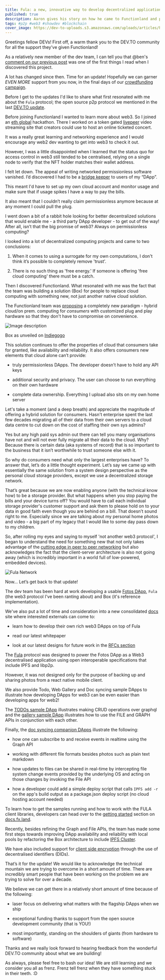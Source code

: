 ```yaml
---
title: Fula: a new, innovative way to develop decentralized applications
published: true
description: Aaron gives his story on how he came to Functionland and provides an update to the DEV.TO community on what we are building
tags: #p2p #web3 #showdev #blockchain
cover_image: https://dev-to-uploads.s3.amazonaws.com/uploads/articles/hp1mnxd7nuci2cgwqta4.png
---
```


Greetings fellow DEVs!  First off, a warm thank you to the DEV.TO community for all the support they’ve given Functionland!

As a relatively new member of the dev team, I can tell you that  @ben's [comment on our previous post](https://dev.to/ben/comment/1f4k4) was one of the first things I read when I discovered this project.

A lot has changed since then. Time for an update! Hopefully we can garner *EVEN MORE* support from you now, in the final days of our [crowdfunding campaign](https://www.indiegogo.com/projects/box-secure-subscription-free-cloud-alternative#/).

Before I get to the updates I'd like to share what first resonated with me about the `Fula` protocol; the open source p2p protocol we mentioned in the last [DEV.TO update](https://dev.to/fx/google-photos-open-source-alternative-with-react-native-80c).

Before joining Functionland I wanted to learn more about web3.  So I joined an [eth global](https://ethglobal.com/) hackathon. There I worked on a token gated [livepeer](https://livepeer.org/) video streaming site that creators could use to host an online ticketed concert.

It was a really great learning and networking experience and I would encourage any web2 dev wanting to get into web3 to check it out.

However, I was a little disappointed when I learned that the status quo for access control in web3 still tended to be centralised, relying on a single node to verify that the NFT holder matches their wallet address.

I felt let down. The appeal of writing networked permissionless software vanished. I’d discovered I had to be a [bridge keeper](https://www.youtube.com/watch?v=pWS8Mg-JWSg) to users of my “DApp”.

This meant I'd have to set up my own cloud account and monitor usage and make sure that if usage spikes I have a way to pay the bills. 

It also meant that I couldn’t really claim permissionless anymore because at any moment I could pull the plug.

I went down a bit of a rabbit hole looking for better decentralized solutions that would enable me - a third party DApp developer - to get out of the way! After all, isn’t that the big promise of web3? Always on permissionless computing?

I looked into a lot of decentralized computing projects and came to two conclusions:

1. When it comes to using a surrogate for my own computations, I don't think it’s possible to completely remove 'trust'.

2. There is no such thing as 'free energy.' If someone is offering 'free cloud computing' there must be a catch.

Then I discovered Functionland.  What resonated with me was the fact that the team was building a solution (Box) for people to replace cloud computing with something new, not just another native cloud solution. 

The Functionland team was [proposing](https://fx.land/FulaWP.pdf) a completely new paradigm - hybrid cloud/on prem. computing for *consumers* with customized plug and play hardware so that they don't have to compromise on convenience.

![Image description](https://dev-to-uploads.s3.amazonaws.com/uploads/articles/kj6t8rk6wgs1earcvgcj.jpeg)

Box as unveiled on [Indiegogo](https://www.indiegogo.com/projects/box-first-free-forever-cloud-storage-alternative/x/20718750#/)

This solution continues to offer the properties of cloud that consumers take for granted, like availability and reliability. It also offers consumers new elements that cloud alone can’t provide:

  * truly permissionless DApps. The developer doesn’t have to hold any API keys

  * additional security and privacy. The user can choose to run everything on their own hardware

  * complete data ownership. Everything I upload also sits on my own home server

Let's take a moment (and a deep breath) and appreciate the magnitude of offering a hybrid solution for consumers.  Hasn't enterprise spent the last few decades migrating all of their data from their own servers to a cloud data centre to cut down on the cost of staffing their own sys admins?

Yes but any high paid sys admin out there can tell you many organisations have not and will not ever fully migrate all their data to the cloud.  Why? Because there is certain data (aka systems of record) that is so important to the business that it isn’t worthwhile to trust someone else with it.

So why do consumers need what only the largest enterprises have?  To answer that, let’s do a little thought experiment.  Let’s say we came up with essentially the same solution from a system design perspective as the personal cloud storage providers, except we use a decentralized storage network.

That’s great because we are now enabling anyone (with the technical know how) to be a storage provider. But what happens when you stop paying the bills and your device turns off?  You would have to call each individual storage provider's customer support and ask them to please hold on to your data in good faith even though you are behind on a bill.  That doesn’t sound right to me.  Especially since we are talking about my personal home photos and video - a big part of my legacy that I would like to some day pass down to my children.

So, after rolling my eyes and saying to myself 'not another web3 protocol', I began to understand the need for something new that not only takes advantage of the [cutting edge in peer to peer networking](https://libp2p.io/) but also acknowledges the fact that the client-server architecture is also not going away (which is incredibly important in a world full of low-powered, embedded devices).

![Fula Network](https://docs.fx.land/assets/images/fula-network-arch-42cc4c9855aa4df83f37df5abeff4d8d.png)

Now… Let’s get back to that update!

The dev team has been hard at work developing a usable [Fotos DApp](https://github.com/functionland/fotos), `Fula` (the web3 protocol I've been ranting about) and Box (it's reference implementation).

We've also put a lot of time and consideration into a new consolidated [docs](docs.fx.land) site where interested externals can come to:

  * learn how to develop their own rich web3 DApps on top of Fula

  * read our latest whitepaper

  * look at our latest designs for future work in the [RFCs section](https://docs.fx.land/RFCs/rfc-process)

The [Fula](https://github.com/functionland/fula) protocol was designed to power the Fotos DApp as a Web3 decentralised application using open interoperable specifications that include IPFS and libp2p.

However, it was not designed only for the purpose of backing up and sharing photos from a react native mobile client.

We also provide Todo, Web Gallery and Doc syncing sample DApps to illustrate how developing DApps for web3 can be even easier than developing apps for web2!

The [TODOs sample DApp](https://github.com/functionland/fula/tree/main/examples/react-todo-app) illustrates making CRUD operations over graphql and the [gallery sample DApp](https://github.com/functionland/fula/tree/main/examples/react-gallery) illustrates how to use the FILE and GRAPH APIs in conjunction with each other.

Finally, the [doc syncing companion DApps](https://github.com/functionland/fula/tree/main/examples/doc-sync) illustrate the following:

  * how one can subscribe to and receive events in realtime using the Graph API

  * working with different file formats besides photos such as plain text markdown

  * how updates to files can be shared in real-time by intercepting file system change events provided by the underlying OS and acting on those changes by invoking the File API

  * how a developer could add a simple deploy script that calls `IPFS add -r` on the app's build output as a package.json deploy script (no cloud hosting account needed)

To learn how to get the samples running and how to work with the FULA client libraries, developers can head over to the [getting started](https://docs.fx.land/getting-started/) section on [docs.fx.land](https://docs.fx.land/).

Recently, besides refining the Graph and File APIs, the team has made some first steps towards improving DApp availability and reliability with local pools by refactoring the Box architecture to include [IPFS Cluster](https://cluster.ipfs.io/).

We have also included support for [client side encryption](https://github.com/functionland/fula/tree/main/libraries/fula-sec) through the use of decentralised identifiers (DIDs).

That’s it for the update!  We would like to acknowledge the technical mountain we are trying to overcome in a short amount of time.  There are incredibly smart people that have been working on the problem we are trying to solve for over a decade.

We believe we can get there in a relatively short amount of time because of the following:

  * laser focus on delivering what matters with the flagship DApps when we ship

  * exceptional funding thanks to support from the open source development community (that is YOU!)

  * most importantly, standing on the shoulders of giants (from hardware to software)

Thanks and we really look forward to hearing feedback from the wonderful DEV.TO community about what we are building!

As always, please feel free to bash our idea!  We are still learning and we consider you all as frenz.  Frenz tell frenz when they have something stuck in their teeth. :D


